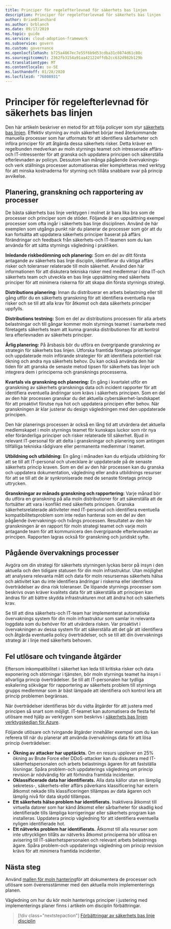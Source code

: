 ```yaml
---
title: Principer för regelefterlevnad för säkerhets bas linjen
description: Principer för regelefterlevnad för säkerhets bas linjen
author: BrianBlanchard
ms.author: brblanch
ms.date: 09/17/2019
ms.topic: guide
ms.service: cloud-adoption-framework
ms.subservice: govern
ms.custom: governance
ms.openlocfilehash: b725a4867ec7e55f6b9d53cdba31c0874d61c80c
ms.sourcegitcommit: 2362fb3154a91aa421224ffdb2cc632d982b129b
ms.translationtype: MT
ms.contentlocale: sv-SE
ms.lasthandoff: 01/28/2020
ms.locfileid: "76808931"
---
```

# <a name="security-baseline-policy-compliance-processes"></a>Principer för regelefterlevnad för säkerhets bas linjen

Den här artikeln beskriver en metod för att följa policyer som styr [säkerhets bas linjen](./index.md). Effektiv styrning av moln säkerhet börjar med återkommande manuella processer som har utformats för att identifiera sårbarheter och införa principer för att åtgärda dessa säkerhets risker. Detta kräver en regelbunden medverkan av moln styrnings teamet och intresserade affärs-och IT-intressenter för att granska och uppdatera principen och säkerställa efterlevnaden av policyn. Dessutom kan många pågående övervaknings-och verk ställnings processer automatiseras eller kompletteras med verktyg för att minska kostnaderna för styrning och tillåta snabbare svar på princip avvikelse.

## <a name="planning-review-and-reporting-processes"></a>Planering, granskning och rapportering av processer

De bästa säkerhets bas linje verktygen i molnet är bara lika bra som de processer och principer som de stöder. Följande är en uppsättning exempel processer som ofta ingår i säkerhets bas linje disciplinen. Använd de här exemplen som utgångs punkt när du planerar de processer som gör att du kan fortsätta att uppdatera säkerhets principer baserat på affärs förändringar och feedback från säkerhets-och IT-teamen som du kan använda för att sätta styrnings vägledning i praktiken.

**Inledande riskbedömning och planering:** Som en del av ditt första antagande av säkerhets bas linje disciplin, identifierar du viktiga affärs risker och toleranser relaterade till moln säkerhet. Använd den här informationen för att diskutera tekniska risker med medlemmar i dina IT-och säkerhets team och utveckla en bas linje uppsättning med säkerhets principer för att minimera riskerna för att skapa din första styrnings strategi.

**Distributions planering:** Innan du distribuerar en arbets belastning eller till gång utför du en säkerhets granskning för att identifiera eventuella nya risker och se till att alla krav för åtkomst och data säkerhets principer uppfylls.

**Distributions testning:** Som en del av distributions processen för alla arbets belastningar och till gångar kommer moln styrnings teamet i samarbete med företagets säkerhets team att kunna granska distributionen för att kontrol lera efterlevnaden av säkerhets principer.

**Årlig planering:** På årsbasis bör du utföra en övergripande granskning av strategin för säkerhets bas linjen. Utforska framtida företags prioriteringar och uppdaterade moln införande strategier för att identifiera potentiell risk ökning och andra nya säkerhets behov. Du kan också använda den här tiden för att granska de senaste metod tipsen för säkerhets bas linjer och integrera dem i principerna och gransknings processerna.

**Kvartals vis granskning och planering:** En gång i kvartalet utför en granskning av säkerhets gransknings data och incident rapporter för att identifiera eventuella ändringar som krävs i säkerhets principen. Som en del av den här processen granskar du det aktuella cybersäkerhet-landskapet för att proaktivt förutse nya hot och uppdatera principen efter behov. När granskningen är klar justerar du design vägledningen med den uppdaterade principen.

Den här planerings processen är också en lång tid att utvärdera det aktuella medlemskapet i moln styrnings teamet för kunskaps luckor som rör nya eller föränderliga principer och risker relaterade till säkerhet. Bjud in relevant IT-personal för att delta i granskningar och planering som antingen tillfälliga tekniska rådgivare eller permanenta medlemmar i teamet.

**Utbildning och utbildning:** En gång i månaden kan du erbjuda utbildning för att se till att IT-personal och utvecklare är uppdaterade på de senaste säkerhets princip kraven. Som en del av den här processen kan du granska och uppdatera dokumentation, vägledning eller andra utbildnings resurser för att se till att de är synkroniserade med de senaste företags princip uttrycken.

**Granskningar av månads granskning och rapportering:** Varje månad bör du utföra en granskning på alla moln distributioner för att säkerställa att de fortsätter att vara i konflikt med säkerhets principen. Granska säkerhetsrelaterade aktiviteter med IT-personal och identifiera eventuella kompatibilitetsproblem som inte redan hanteras som en del av den pågående övervaknings-och tvångs processen. Resultatet av den här granskningen är en rapport för moln strategi teamet och varje moln antagande team för att kommunicera den övergripande efterlevnaden av principen. Rapporten lagras också för granskning och juridiskt syfte.

## <a name="ongoing-monitoring-processes"></a>Pågående övervaknings processer

Avgöra om din strategi för säkerhets styrningen lyckas beror på insyn i den aktuella och den tidigare statusen för din moln infrastruktur. Utan möjlighet att analysera relevanta mått och data för moln resursernas säkerhets hälsa och aktivitet kan du inte identifiera ändringar i riskerna eller identifiera överträdelser av dina risk toleranser. De löpande styrnings processer som beskrivs ovan kräver kvalitets data för att säkerställa att principen kan ändras för att bättre skydda infrastrukturen mot att ändra hot och säkerhets krav.

Se till att dina säkerhets-och IT-team har implementerat automatiska övervaknings system för din moln infrastruktur som samlar in relevanta loggdata som du behöver för att utvärdera risken. Var proaktivt i övervakningen av dessa system för att säkerställa att det går att identifiera och åtgärda eventuella policy överträdelser, och se till att din övervaknings strategi är i linje med säkerhets behoven.

## <a name="violation-triggers-and-enforcement-actions"></a>Fel utlösare och tvingande åtgärder

Eftersom inkompatibilitet i säkerhet kan leda till kritiska risker och data exponering och störningar i tjänsten, bör moln styrnings teamet ha insyn i allvarliga princip överträdelser. Se till att IT-personalen har tydliga eskalering sökvägar för rapportering av säkerhets problem till styrnings grupps medlemmar som är bäst lämpade att identifiera och kontrol lera att princip problemen begränsas.

När överträdelser identifieras bör du vidta åtgärder för att justera med principen så snart som möjligt. IT-teamet kan automatisera de flesta fel utlösare med hjälp av verktygen som beskrivs i [säkerhets bas linjen verktygskedjan för Azure](./toolchain.md).

Följande utlösare och tvingande åtgärder innehåller exempel som du kan referera till när du planerar att använda övervaknings data för att lösa princip överträdelser:

- **Ökning av attacker har upptäckts.** Om en resurs upplever en 25% ökning av Brute Force eller DDoS-attacker kan du diskutera med IT-säkerhetspersonalen och arbets belastnings ägaren för att fastställa lösningar. Spåra problem-och uppdaterings vägledning om princip revision är nödvändig för att förhindra framtida incidenter.
- **Oklassificerade data har identifierats.** Alla data källor utan en lämplig sekretess-, säkerhets-eller affärs påverkans klassificering har extern åtkomst nekade tills klassificeringen tillämpas av data ägaren och lämplig nivå för data skydd tillämpas.
- **Ett säkerhets hälso problem har identifierats.** Inaktivera åtkomst till virtuella datorer som har känd åtkomst eller sårbarheter för skadlig kod identifierade tills lämpliga korrigeringar eller säkerhets program kan installeras. Uppdatera princip vägledning för att identifiera eventuella nyligen identifierade hot.
- **Ett nätverks problem har identifierats.** Åtkomst till alla resurser som inte uttryckligen tillåts av nätverks åtkomst principerna bör utlösa en avisering till IT-säkerhetspersonalen och relevant arbets belastnings ägare. Spåra problem-och uppdaterings vägledning om princip revision krävs för att minimera framtida incidenter.

## <a name="next-steps"></a>Nästa steg

Använd [mallen för moln hantering](./template.md)för att dokumentera de processer och utlösare som överensstämmer med den aktuella moln implementerings planen.

Vägledning om hur du kör moln hanterings principer i justering med implementerings planer finns i artikeln om disciplin förbättringar.

> [!div class="nextstepaction"]
> [Förbättringar av säkerhets bas linje disciplin](./discipline-improvement.md)
